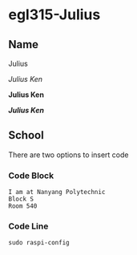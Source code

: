 # egl315-Julius

## Name
Julius

*Julius Ken*

**Julius Ken**

***Julius Ken***

## School
There are two options to insert code

### Code Block
```
I am at Nanyang Polytechnic
Block S
Room 540
```

### Code Line
`sudo raspi-config`
